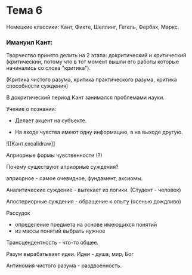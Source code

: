 # Тема 6 

Немецкие классики:
Кант, Фихте, Шеллинг, Гегель, Фербах, Маркс.

### Имануил Кант:

Творчество принято делить на 2 этапа: докритический и критический (критический, потому что в тот момент вышли его работы которые начинались со слова "критика"). 

(Критика чистого разума, критика практического разума, критика способности суждения)

В докритический период Кант занимался проблемами науки. 

Учение о познании: 
- Делает акцент на субъекте.

- На входе чувства имеют одну информацию, а на выходе другую.

![[Кант.excalidraw]]

Априорные формы чувственности (?)

Почему существуют априорные суждения?

априорное - самое очевидное, фундамент, аксиомы.

Аналитические суждение - вытекает из логики. (Студент - человек)

Апостериорные суждения - обращение к опыту (осенью дождливо)


Рассудок
- определение предмета на основе имеющихся понятий 
- из массы понятий выбрать нужное

Трансцендентность - что-то общее.

Разум вырабатывает идеи. 
Идеи - душа, мир, Бог 

Антиномия чистого разума - раздвоенность.

